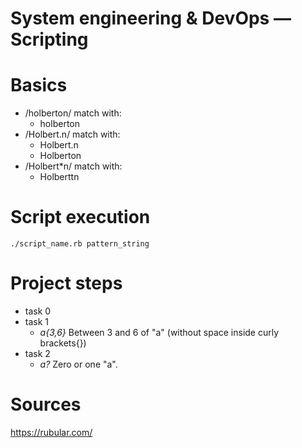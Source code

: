 # System engineering & DevOps ― Scripting

# Basics

* /holberton/ match with:
	* holberton
* /Holbert.n/ match with:
	* Holbert.n
	* Holberton
* /Holbert*n/ match with:
	* Holberttn

# Script execution
```
./script_name.rb pattern_string
````
# Project steps

* task 0
* task 1
	* _*a{3,6}*_ Between 3 and 6 of "a" (without space inside curly brackets{})
* task 2
	* _*a?*_ Zero or one "a".

# Sources
https://rubular.com/

